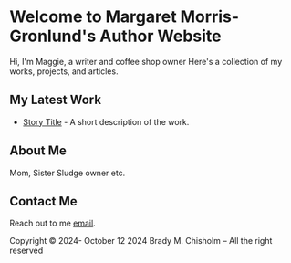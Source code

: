 # Welcome to Margaret Morris-Gronlund's Author Website
Hi, I'm Maggie, a writer and coffee shop owner Here's a collection of my works, projects, and articles. 

## My Latest Work
- [Story Title](link-to-story) - A short description of the work.

## About Me
Mom, Sister Sludge owner etc. 

## Contact Me
Reach out to me [email](mailto:your-email@example.com).










Copyright © 2024- October 12 2024 Brady M. Chisholm – All the right reserved
